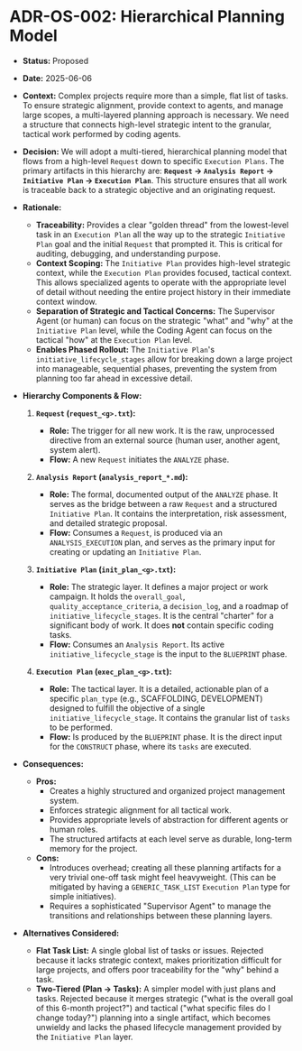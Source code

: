 ﻿# ADR-OS-002: Hierarchical Planning Model

*   **Status:** Proposed
*   **Date:** 2025-06-06
*   **Context:**
    Complex projects require more than a simple, flat list of tasks. 
    To ensure strategic alignment, provide context to agents, and manage large scopes, a multi-layered planning approach is necessary. 
    We need a structure that connects high-level strategic intent to the granular, tactical work performed by coding agents.

*   **Decision:**
    We will adopt a multi-tiered, hierarchical planning model that flows from a high-level `Request` down to specific `Execution Plans`. The primary artifacts in this hierarchy are: **`Request` -> `Analysis Report` -> `Initiative Plan` -> `Execution Plan`**. This structure ensures that all work is traceable back to a strategic objective and an originating request.

*   **Rationale:**
    *   **Traceability:** Provides a clear "golden thread" from the lowest-level task in an `Execution Plan` all the way up to the strategic `Initiative Plan` goal and the initial `Request` that prompted it. This is critical for auditing, debugging, and understanding purpose.
    *   **Context Scoping:** The `Initiative Plan` provides high-level strategic context, while the `Execution Plan` provides focused, tactical context. This allows specialized agents to operate with the appropriate level of detail without needing the entire project history in their immediate context window.
    *   **Separation of Strategic and Tactical Concerns:** The Supervisor Agent (or human) can focus on the strategic "what" and "why" at the `Initiative Plan` level, while the Coding Agent can focus on the tactical "how" at the `Execution Plan` level.
    *   **Enables Phased Rollout:** The `Initiative Plan`'s `initiative_lifecycle_stages` allow for breaking down a large project into manageable, sequential phases, preventing the system from planning too far ahead in excessive detail.

*   **Hierarchy Components & Flow:**

    1.  **`Request` (`request_<g>.txt`):**
        *   **Role:** The trigger for all new work. It is the raw, unprocessed directive from an external source (human user, another agent, system alert).
        *   **Flow:** A new `Request` initiates the `ANALYZE` phase.

    2.  **`Analysis Report` (`analysis_report_*.md`):**
        *   **Role:** The formal, documented output of the `ANALYZE` phase. It serves as the bridge between a raw `Request` and a structured `Initiative Plan`. It contains the interpretation, risk assessment, and detailed strategic proposal.
        *   **Flow:** Consumes a `Request`, is produced via an `ANALYSIS_EXECUTION` plan, and serves as the primary input for creating or updating an `Initiative Plan`.

    3.  **`Initiative Plan` (`init_plan_<g>.txt`):**
        *   **Role:** The strategic layer. It defines a major project or work campaign. It holds the `overall_goal`, `quality_acceptance_criteria`, a `decision_log`, and a roadmap of `initiative_lifecycle_stages`. It is the central "charter" for a significant body of work. It does **not** contain specific coding tasks.
        *   **Flow:** Consumes an `Analysis Report`. Its active `initiative_lifecycle_stage` is the input to the `BLUEPRINT` phase.

    4.  **`Execution Plan` (`exec_plan_<g>.txt`):**
        *   **Role:** The tactical layer. It is a detailed, actionable plan of a specific `plan_type` (e.g., SCAFFOLDING, DEVELOPMENT) designed to fulfill the objective of a single `initiative_lifecycle_stage`. It contains the granular list of `tasks` to be performed.
        *   **Flow:** Is produced by the `BLUEPRINT` phase. It is the direct input for the `CONSTRUCT` phase, where its `tasks` are executed.

*   **Consequences:**
    *   **Pros:**
        *   Creates a highly structured and organized project management system.
        *   Enforces strategic alignment for all tactical work.
        *   Provides appropriate levels of abstraction for different agents or human roles.
        *   The structured artifacts at each level serve as durable, long-term memory for the project.
    *   **Cons:**
        *   Introduces overhead; creating all these planning artifacts for a very trivial one-off task might feel heavyweight. (This can be mitigated by having a `GENERIC_TASK_LIST` `Execution Plan` type for simple initiatives).
        *   Requires a sophisticated "Supervisor Agent" to manage the transitions and relationships between these planning layers.

*   **Alternatives Considered:**
    *   **Flat Task List:** A single global list of tasks or issues. Rejected because it lacks strategic context, makes prioritization difficult for large projects, and offers poor traceability for the "why" behind a task.
    *   **Two-Tiered (Plan -> Tasks):** A simpler model with just plans and tasks. Rejected because it merges strategic ("what is the overall goal of this 6-month project?") and tactical ("what specific files do I change today?") planning into a single artifact, which becomes unwieldy and lacks the phased lifecycle management provided by the `Initiative Plan` layer.